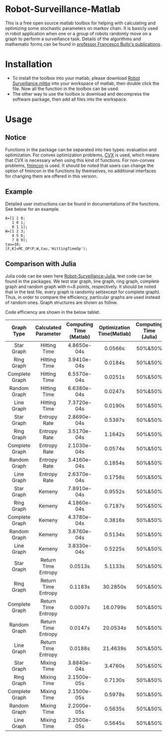 Robot-Surveillance-Matlab
======
This is a free open source matlab toolbox for helping with calculating and optimizing some stochastic parameters on markov chain. It is basicly used in robot application when one or a group of robots randomly move on a graph to perform a surveillance task. Details of the algorithms and mathematic forms can be found in [professor Francesco Bullo's publications](http://motion.me.ucsb.edu/papers/index.html).
# Installation
* To install the toolbox into your matlab, please download [Robot Surveillance.mltbx](https://github.com/SJTUHan/Robot-Surveillance-Matlab/blob/master/Robot%20Surveillance.mltbx) into your workspace of matlab, then double click the file. Now all the function in the toolbox can be used.
* The other way to use the toolbox is download and decompress the software package, then add all files into the workspace. 
# Usage
## Notice
Functions in the package can be separated into two types: evaluation and optimization. For convex optimization problems, [CVX](http://cvxr.com/cvx/) is used, which means that CVX is necessary when using this kind of functions. For non-convex problems, [fmincon](https://www.mathworks.com/help/optim/ug/fmincon.html) is used. It should be noted that users can change the option of fmincon in the functions by themselves, no additional interfaces for changing them are offered in this version.
## Example
Detailed user instructions can be found in documentations of the functions. See below for an example. 

```
A=[1 1 0;
   1 0 1;
   0 1 1];
W=[1 2 3;
   4 5 6;
   7 8 9];
tau=10;
[F,K]=MC_OP(P,W,tau,'HittingTimeOp');
```
## Comparison with Julia
Julia code can be seen here [Robot-Surveillance-Julia](https://github.com/SJTUHan/Robot-Surveillance-julia), test code can be found in the packages. We test star graph, line graph, ring graph, complete graph and random graph with n=8 points, respectively. It should be noted that in the test file, every graph is randomly set(except for complete graph). Thus, in order to compare the efficiency, particular graphs are used instead of random ones. Graph structures are shown as follow.

Code efficiency are shown in the below tablet.

| Graph Type | Calculated Parameter |Computing Time (Matlab) | Optimization Time(Matlab)|  Computing Time (Julia)|Optimization Time(Julia) |
|:-:|:-:|:-:|:-:| :-:|:-:|
|Star Graph|Hitting Time|4.8650e-04s|0.0566s|50%&50%|1 ms|
|Ring Graph|Hitting Time|3.9410e-04s|0.0184s|50%&50%|1 ms|
|Complete Graph|Hitting Time|6.5570e-04s|0.0251s|50%&50%|1 ms|
|Random Graph|Hitting Time|6.6380e-04s|0.0247s|50%&50%|1 ms|
|Line Graph|Hitting Time|7.3720e-04s|0.0190s|50%&50%|1 ms|
|Star Graph|Entropy Rate|2.8690e-04s|0.5397s|50%&50%|1 ms|
|Ring Graph|Entropy Rate|3.5170e-04s|1.1642s|50%&50%|1 ms|
|Complete Graph|Entropy Rate|2.1030e-04s|0.0574s|50%&50%|1 ms|
|Random Graph|Entropy Rate|3.4160e-04s|0.1854s|50%&50%|1 ms|
|Line Graph|Entropy Rate|2.6370e-04s|0.1758s|50%&50%|1 ms|
|Star Graph|Kemeny|7.8910e-04s| 0.9552s|50%&50%|1 ms|
|Ring Graph|Kemeny|4.1860e-04s|0.7187s|50%&50%|1 ms|
|Complete Graph|Kemeny|4.3780e-04s|0.3816s|50%&50%|1 ms|
|Random Graph|Kemeny|3.8760e-04s|0.5134s|50%&50%|1 ms|
|Line Graph|Kemeny|3.8330e-04s|0.5225s|50%&50%|1 ms|
|Star Graph|Return Time Entropy|0.0513s|5.1133s|50%&50%|1 ms|
|Ring Graph|Return Time Entropy|0.1183s|30.2850s|50%&50%|1 ms|
|Complete Graph|Return Time Entropy|0.0097s|16.0799s|50%&50%|1 ms|
|Random Graph|Return Time Entropy|0.0147s|20.0534s|50%&50%|1 ms|
|Line Graph|Return Time Entropy|0.0188s|21.4639s|50%&50%|1 ms|
|Star Graph|Mixing Time|3.8840e-04s|3.4760s|50%&50%|1 ms|
|Ring Graph|Mixing Time|2.1500e-05s|0.7130s|50%&50%|1 ms|
|Complete Graph|Mixing Time|2.1500e-05s|0.5978s|50%&50%|1 ms|
|Random Graph|Mixing Time|2.2000e-05s|0.5635s|50%&50%|1 ms|
|Line Graph|Mixing Time|2.2500e-05s|0.5645s|50%&50%|1 ms|
